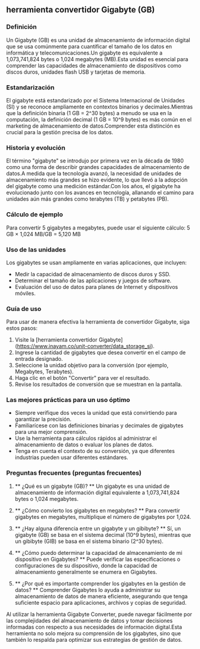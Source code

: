 ## herramienta convertidor Gigabyte (GB)

### Definición
Un Gigabyte (GB) es una unidad de almacenamiento de información digital que se usa comúnmente para cuantificar el tamaño de los datos en informática y telecomunicaciones.Un gigabyte es equivalente a 1,073,741,824 bytes o 1,024 megabytes (MB).Esta unidad es esencial para comprender las capacidades de almacenamiento de dispositivos como discos duros, unidades flash USB y tarjetas de memoria.

### Estandarización
El gigabyte está estandarizado por el Sistema Internacional de Unidades (SI) y se reconoce ampliamente en contextos binarios y decimales.Mientras que la definición binaria (1 GB = 2^30 bytes) a menudo se usa en la computación, la definición decimal (1 GB = 10^9 bytes) es más común en el marketing de almacenamiento de datos.Comprender esta distinción es crucial para la gestión precisa de los datos.

### Historia y evolución
El término "gigabyte" se introdujo por primera vez en la década de 1980 como una forma de describir grandes capacidades de almacenamiento de datos.A medida que la tecnología avanzó, la necesidad de unidades de almacenamiento más grandes se hizo evidente, lo que llevó a la adopción del gigabyte como una medición estándar.Con los años, el gigabyte ha evolucionado junto con los avances en tecnología, allanando el camino para unidades aún más grandes como terabytes (TB) y petabytes (PB).

### Cálculo de ejemplo
Para convertir 5 gigabytes a megabytes, puede usar el siguiente cálculo:
5 GB × 1,024 MB/GB = 5,120 MB

### Uso de las unidades
Los gigabytes se usan ampliamente en varias aplicaciones, que incluyen:
- Medir la capacidad de almacenamiento de discos duros y SSD.
- Determinar el tamaño de las aplicaciones y juegos de software.
- Evaluación del uso de datos para planes de Internet y dispositivos móviles.

### Guía de uso
Para usar de manera efectiva la herramienta de convertidor Gigabyte, siga estos pasos:
1. Visite la [herramienta convertidor Gigabyte] (https://www.inayam.co/unit-converter/data_storage_si).
2. Ingrese la cantidad de gigabytes que desea convertir en el campo de entrada designado.
3. Seleccione la unidad objetivo para la conversión (por ejemplo, Megabytes, Terabytes).
4. Haga clic en el botón "Convertir" para ver el resultado.
5. Revise los resultados de conversión que se muestran en la pantalla.

### Las mejores prácticas para un uso óptimo
- Siempre verifique dos veces la unidad que está convirtiendo para garantizar la precisión.
- Familiarícese con las definiciones binarias y decimales de gigabytes para una mejor comprensión.
- Use la herramienta para cálculos rápidos al administrar el almacenamiento de datos o evaluar los planes de datos.
- Tenga en cuenta el contexto de su conversión, ya que diferentes industrias pueden usar diferentes estándares.

### Preguntas frecuentes (preguntas frecuentes)

1. ** ¿Qué es un gigabyte (GB)? **
Un gigabyte es una unidad de almacenamiento de información digital equivalente a 1,073,741,824 bytes o 1,024 megabytes.

2. ** ¿Cómo convierto los gigabytes en megabytes? **
Para convertir gigabytes en megabytes, multiplique el número de gigabytes por 1,024.

3. ** ¿Hay alguna diferencia entre un gigabyte y un gibibyte? **
Sí, un gigabyte (GB) se basa en el sistema decimal (10^9 bytes), mientras que un gibibyte (GIB) se basa en el sistema binario (2^30 bytes).

4. ** ¿Cómo puedo determinar la capacidad de almacenamiento de mi dispositivo en Gigabytes? **
Puede verificar las especificaciones o configuraciones de su dispositivo, donde la capacidad de almacenamiento generalmente se enumera en Gigabytes.

5. ** ¿Por qué es importante comprender los gigabytes en la gestión de datos? **
Comprender Gigabytes lo ayuda a administrar su almacenamiento de datos de manera eficiente, asegurando que tenga suficiente espacio para aplicaciones, archivos y copias de seguridad.

Al utilizar la herramienta Gigabyte Converter, puede navegar fácilmente por las complejidades del almacenamiento de datos y tomar decisiones informadas con respecto a sus necesidades de información digital.Esta herramienta no solo mejora su comprensión de los gigabytes, sino que también lo respalda para optimizar sus estrategias de gestión de datos.